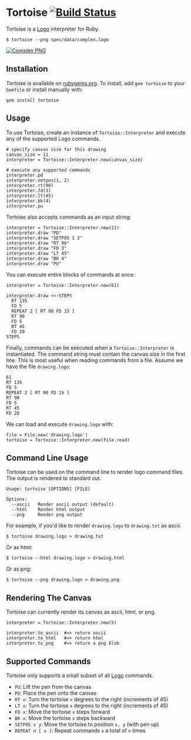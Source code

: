 Tortoise [![Build Status](https://secure.travis-ci.org/chrishunt/tortoise.png)](http://travis-ci.org/chrishunt/tortoise)
========
[logo]: http://en.wikipedia.org/wiki/Logo_(programming_language) "Logo Programming Language"
[rubygems]: https://rubygems.org/ "Rubygems"

Tortoise is a [Logo][logo] interpreter for Ruby.

    $ tortoise --png spec/data/complex.logo

[![Complex PNG](https://raw.github.com/chrishunt/tortoise/master/spec/data/complex.png)](https://github.com/chrishunt/tortoise/blob/master/spec/data/complex.logo)

Installation
------------
Tortoise is available on [rubygems.org][rubygems]. To install, add
`gem tortoise` to your `Gemfile` or install manually with:

    gem install tortoise

Usage
-----
To use Tortoise, create an instance of `Tortoise::Interpreter` and execute
any of the supported Logo commands.

    # specify canvas size for this drawing
    canvas_size = 11
    interpreter = Tortoise::Interpreter.new(canvas_size)

    # execute any supported commands
    interpreter.pd
    interpreter.setpos(1, 2)
    interpreter.rt(90)
    interpreter.fd(3)
    interpreter.lt(45)
    interpreter.bk(4)
    interpreter.pu

Tortoise also accepts commands as an input string:

    interpreter = Tortoise::Interpreter.new(11)
    interpreter.draw "PD"
    interpreter.draw "SETPOS 1 2"
    interpreter.draw "RT 90"
    interpreter.draw "FD 3"
    interpreter.draw "LT 45"
    interpreter.draw "BK 4"
    interpreter.draw "PU"

You can execute entire blocks of commands at once:

    interpreter = Tortoise::Interpreter.new(61)

    interpreter.draw <<-STEPS
      RT 135
      FD 5
      REPEAT 2 [ RT 90 FD 15 ]
      RT 90
      FD 5
      RT 45
      FD 20
    STEPS

Finally, commands can be executed when a `Tortoise::Interpreter` is
instantiated. The command string must contain the canvas size in the
first line. This is most useful when reading commands from a file.
Assume we have the file `drawing.logo`:

    61
    RT 135
    FD 5
    REPEAT 2 [ RT 90 FD 15 ]
    RT 90
    FD 5
    RT 45
    FD 20

We can load and execute `drawing.logo` with:

    file = File.new('drawing.logo')
    tortoise = Tortoise::Interpreter.new(file.read)

Command Line Usage
------------------
Tortoise can be used on the command line to render logo command files. The
output is rendered to standard out.

    Usage: tortoise [OPTIONS] [FILE]

    Options:
      --ascii   Render ascii output (default)
      --html    Render html output
      --png     Render png output

For example, if you'd like to render `drawing.logo` to `drawing.txt` as ascii:

    $ tortoise drawing.logo > drawing.txt

Or as html:

    $ tortoise --html drawing.logo > drawing.html

Or as png:

    $ tortoise --png drawing.logo > drawing.png

Rendering The Canvas
--------------------
Tortoise can currently render its canvas as ascii, html, or png.

    interpreter = Tortoise::Interpreter.new(5)

    interpreter.to_ascii  #=> return ascii
    interpreter.to_html   #=> return html
    interpreter.to_png    #=> return a png blob

Supported Commands
------------------
Tortoise only supports a small subset of all [Logo][logo] commands.

- `PU`: Lift the pen from the canvas
- `PD`: Place the pen onto the canvas
- `RT x`: Turn the tortoise `x` degrees to the right (increments of 45)
- `LT x`: Turn the tortoise `x` degrees to the right (increments of 45)
- `FD x`: Move the tortoise `x` steps forward
- `BK x`: Move the tortoise `x` steps backward
- `SETPOS x y`: Move the tortoise to position `x, y` (with pen up)
- `REPEAT n [ x ]`: Repeat commands `x` a total of `n` times
